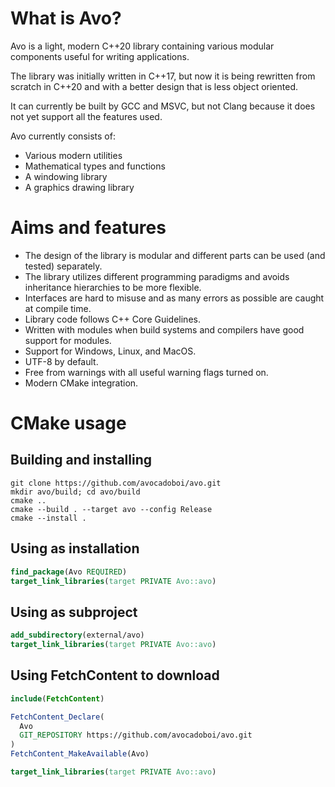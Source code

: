 # What is Avo?

Avo is a light, modern C++20 library containing various modular components useful for writing applications.

The library was initially written in C++17, but now it is being rewritten from scratch in C++20 and with a better design that is less object oriented.

It can currently be built by GCC and MSVC, but not Clang because it does not yet support all the features used.

Avo currently consists of:
* Various modern utilities
* Mathematical types and functions
* A windowing library
* A graphics drawing library

# Aims and features

* The design of the library is modular and different parts can be used (and tested) separately.
* The library utilizes different programming paradigms and avoids inheritance hierarchies to be more flexible.
* Interfaces are hard to misuse and as many errors as possible are caught at compile time.
* Library code follows C++ Core Guidelines.
* Written with modules when build systems and compilers have good support for modules.
* Support for Windows, Linux, and MacOS.
* UTF-8 by default.
* Free from warnings with all useful warning flags turned on.
* Modern CMake integration.

# CMake usage

## Building and installing
```
git clone https://github.com/avocadoboi/avo.git
mkdir avo/build; cd avo/build
cmake ..
cmake --build . --target avo --config Release
cmake --install .
```

## Using as installation
```cmake
find_package(Avo REQUIRED)
target_link_libraries(target PRIVATE Avo::avo)
```

## Using as subproject
```cmake
add_subdirectory(external/avo)
target_link_libraries(target PRIVATE Avo::avo)
```

## Using FetchContent to download
```cmake
include(FetchContent)

FetchContent_Declare(
  Avo
  GIT_REPOSITORY https://github.com/avocadoboi/avo.git
)
FetchContent_MakeAvailable(Avo)

target_link_libraries(target PRIVATE Avo::avo)
```
